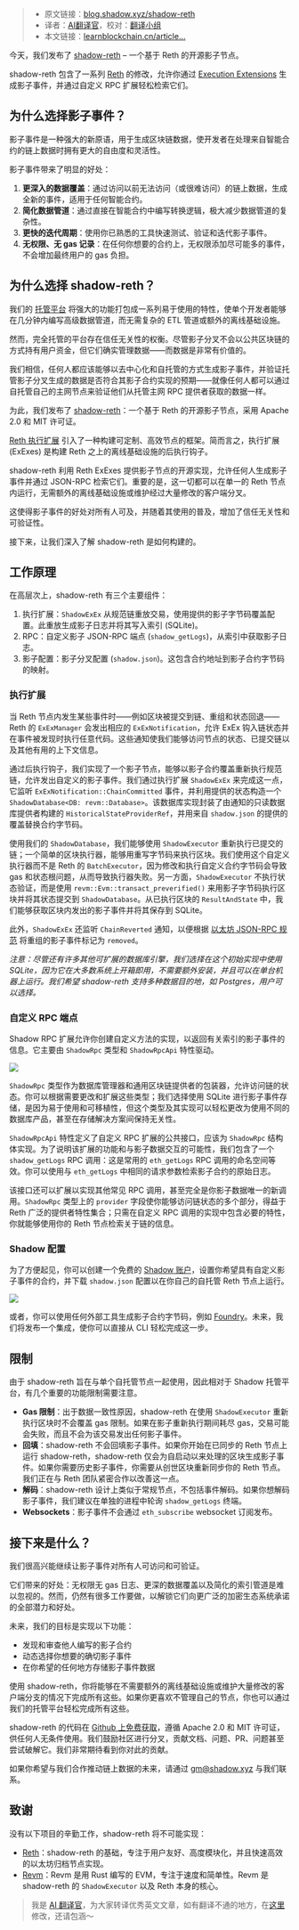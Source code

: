 
>- 原文链接：[blog.shadow.xyz/shadow-reth](https://blog.shadow.xyz/shadow-reth/)
>- 译者：[AI翻译官](https://learnblockchain.cn/people/19584)，校对：[翻译小组](https://learnblockchain.cn/people/412)
>- 本文链接：[learnblockchain.cn/article…](https://learnblockchain.cn/article/10593)
    
今天，我们发布了 [shadow-reth](https://github.com/shadow-hq/shadow-reth?ref=blog.shadow.xyz) – 一个基于 Reth 的开源影子节点。

shadow-reth 包含了一系列 [Reth](https://github.com/paradigmxyz/reth?ref=blog.shadow.xyz) 的修改，允许你通过 [Execution Extensions](https://www.paradigm.xyz/2024/05/reth-exex?ref=blog.shadow.xyz) 生成影子事件，并通过自定义 RPC 扩展轻松检索它们。

## 为什么选择影子事件？

影子事件是一种强大的新原语，用于生成区块链数据，使开发者在处理来自智能合约的链上数据时拥有更大的自由度和灵活性。

影子事件带来了明显的好处：

1.  **更深入的数据覆盖**：通过访问以前无法访问（或很难访问）的链上数据，生成全新的事件，适用于任何智能合约。
2.  **简化数据管道**：通过直接在智能合约中编写转换逻辑，极大减少数据管道的复杂性。
3.  **更快的迭代周期**：使用你已熟悉的工具快速测试、验证和迭代影子事件。
4.  **无权限、无 gas 记录**：在任何你想要的合约上，无权限添加尽可能多的事件，不会增加最终用户的 gas 负担。

## 为什么选择 shadow-reth？

我们的 [托管平台](https://www.shadow.xyz/?ref=blog.shadow.xyz) 将强大的功能打包成一系列易于使用的特性，使单个开发者能够在几分钟内编写高级数据管道，而无需复杂的 ETL 管道或额外的离线基础设施。

然而，完全托管的平台存在信任无关性的权衡。尽管影子分叉不会以公共区块链的方式持有用户资金，但它们确实管理数据——而数据是非常有价值的。

我们相信，任何人都应该能够以去中心化和自托管的方式生成影子事件，并验证托管影子分叉生成的数据是否符合其影子合约实现的预期——就像任何人都可以通过自托管自己的主网节点来验证他们从托管主网 RPC 提供者获取的数据一样。

为此，我们发布了 [shadow-reth](https://github.com/shadow-hq/shadow-reth?ref=blog.shadow.xyz)：一个基于 Reth 的开源影子节点，采用 Apache 2.0 和 MIT 许可证。

[Reth 执行扩展](https://www.paradigm.xyz/2024/05/reth-exex?ref=blog.shadow.xyz) 引入了一种构建可定制、高效节点的框架。简而言之，执行扩展 (ExExes) 是构建 Reth 之上的离线基础设施的后执行钩子。

shadow-reth 利用 Reth ExExes 提供影子节点的开源实现，允许任何人生成影子事件并通过 JSON-RPC 检索它们。重要的是，这一切都可以在单一的 Reth 节点内运行，无需额外的离线基础设施或维护经过大量修改的客户端分叉。

这使得影子事件的好处对所有人可及，并随着其使用的普及，增加了信任无关性和可验证性。

接下来，让我们深入了解 shadow-reth 是如何构建的。

## 工作原理

在高层次上，shadow-reth 有三个主要组件：

1.  执行扩展：`ShadowExEx` 从规范链重放交易，使用提供的影子字节码覆盖配置。此重放生成影子日志并将其写入索引 (SQLite)。
2.  RPC：自定义影子 JSON-RPC 端点 (`shadow_getLogs`)，从索引中获取影子日志。
3.  影子配置：影子分叉配置 (`shadow.json`)。这包含合约地址到影子合约字节码的映射。

### 执行扩展

当 Reth 节点内发生某些事件时——例如区块被提交到链、重组和状态回退——Reth 的 `ExExManager` 会发出相应的 `ExExNotification`，允许 ExEx 钩入链状态并在事件被发现时执行任意代码。这些通知使我们能够访问节点的状态、已提交链以及其他有用的上下文信息。

通过后执行钩子，我们实现了一个影子节点，能够以影子合约覆盖重新执行规范链，允许发出自定义的影子事件。我们通过执行扩展 `ShadowExEx` 来完成这一点，它监听 `ExExNotification::ChainCommitted` 事件，并利用提供的状态构造一个 `ShadowDatabase<DB: revm::Database>`。该数据库实现封装了由通知的只读数据库提供者构建的 `HistoricalStateProviderRef`，并用来自 `shadow.json` 的提供的覆盖替换合约字节码。

使用我们的 `ShadowDatabase`，我们能够使用 `ShadowExecutor` 重新执行已提交的链；一个简单的区块执行器，能够用重写字节码来执行区块。我们使用这个自定义执行器而不是 Reth 的 `BatchExecutor`，因为修改和执行自定义合约字节码会导致 gas 和状态根问题，从而导致执行器失败。另一方面，`ShadowExecutor` 不执行状态验证，而是使用 `revm::Evm::transact_preverified()` 来用影子字节码执行区块并将其状态提交到 `ShadowDatabase`。从已执行区块的 `ResultAndState` 中，我们能够获取区块内发出的影子事件并将其保存到 SQLite。

此外，`ShadowExEx` 还监听 `ChainReverted` 通知，以便根据 [以太坊 JSON-RPC 规范](https://ethereum.org/en/developers/docs/apis/json-rpc/?ref=blog.shadow.xyz#eth_getlogs) 将重组的影子事件标记为 `removed`。

_注意：尽管还有许多其他可扩展的数据库引擎，我们选择在这个初始实现中使用 SQLite，因为它在大多数系统上开箱即用，不需要额外安装，并且可以在单台机器上运行。我们希望 shadow-reth 支持多种数据目的地，如 Postgres，用户可以选择。_

### 自定义 RPC 端点

Shadow RPC 扩展允许你创建自定义方法的实现，以返回有关索引的影子事件的信息。它主要由 `ShadowRpc` 类型和 `ShadowRpcApi` 特性驱动。

![](https://img.learnblockchain.cn/attachments/migrate/1736820902310)

`ShadowRpc` 类型作为数据库管理器和通用区块链提供者的包装器，允许访问链的状态。你可以根据需要更改和扩展这些类型；我们选择使用 SQLite 进行影子事件存储，是因为易于使用和可移植性，但这个类型及其实现可以轻松更改为使用不同的数据库产品，甚至在存储解决方案间保持无关性。

`ShadowRpcApi` 特性定义了自定义 RPC 扩展的公共接口，应该为 `ShadowRpc` 结构体实现。为了说明该扩展的功能和与影子数据交互的可能性，我们包含了一个 `shadow_getLogs` RPC 调用：这是常用的 `eth_getLogs` RPC 调用的命名空间等效。你可以使用与 `eth_getLogs` 中相同的请求参数检索影子合约的原始日志。

该接口还可以扩展以实现其他常见 RPC 调用，甚至完全是你影子数据唯一的新调用。`ShadowRpc` 类型上的 `provider` 字段使你能够访问链状态的多个部分，得益于 Reth 广泛的提供者特性集合；只需在自定义 RPC 调用的实现中包含必要的特性，你就能够使用你的 Reth 节点检索关于链的信息。

### Shadow 配置

为了方便起见，你可以创建一个免费的 [Shadow 账户](https://app.shadow.xyz/?ref=blog.shadow.xyz)，设置你希望具有自定义影子事件的合约，并下载 `shadow.json` 配置以在你自己的自托管 Reth 节点上运行。

![](https://img.learnblockchain.cn/attachments/migrate/1736820902725)

或者，你可以使用任何外部工具生成影子合约字节码，例如 [Foundry](https://github.com/foundry-rs/foundry?ref=blog.shadow.xyz)。未来，我们将发布一个集成，使你可以直接从 CLI 轻松完成这一步。

## 限制

由于 shadow-reth 旨在与单个自托管节点一起使用，因此相对于 Shadow 托管平台，有几个重要的功能限制需要注意。

*   **Gas 限制**：出于数据一致性原因，shadow-reth 在使用 `ShadowExecutor` 重新执行区块时不会覆盖 gas 限制。如果在影子重新执行期间耗尽 gas，交易可能会失败，而且不会为该交易发出任何影子事件。
*   **回填**：shadow-reth 不会回填影子事件。如果你开始在已同步的 Reth 节点上运行 shadow-reth，shadow-reth 仅会为自启动以来处理的区块生成影子事件。如果你需要历史影子事件，你需要从创世区块重新同步你的 Reth 节点。我们正在与 Reth 团队紧密合作以改善这一点。
*   **解码**：shadow-reth 设计上类似于常规节点，不包括事件解码。如果你想解码影子事件，我们建议在单独的进程中轮询 `shadow_getLogs` 终端。
*   **Websockets**：影子事件不会通过 `eth_subscribe` websocket 订阅发布。

## 接下来是什么？

我们很高兴能继续让影子事件对所有人可访问和可验证。

它们带来的好处：无权限无 gas 日志、更深的数据覆盖以及简化的索引管道是难以忽视的。然而，仍然有很多工作要做，以解锁它们向更广泛的加密生态系统承诺的全部潜力和好处。

未来，我们的目标是实现以下功能：

*   发现和审查他人编写的影子合约
*   动态选择你想要的确切影子事件
*   在你希望的任何地方存储影子事件数据

使用 shadow-reth，你将能够在不需要额外的离线基础设施或维护大量修改的客户端分支的情况下完成所有这些。如果你更喜欢不管理自己的节点，你也可以通过我们的托管平台轻松完成所有这些。

shadow-reth 的代码在 [Github 上免费获取](https://github.com/shadow-hq/shadow-reth?ref=blog.shadow.xyz)，遵循 Apache 2.0 和 MIT 许可证，供任何人无条件使用。我们鼓励社区进行分叉，贡献文档、问题、PR、问题甚至尝试破解它。我们非常期待看到你对此的贡献。

如果你希望与我们合作推动链上数据的未来，请通过 [gm@shadow.xyz](mailto:gm@shadow.xyz) 与我们联系。

## 致谢

没有以下项目的辛勤工作，shadow-reth 将不可能实现：

*   [Reth](https://github.com/paradigmxyz/reth?ref=blog.shadow.xyz)：shadow-reth 的基础，专注于用户友好、高度模块化，并且快速高效的以太坊归档节点实现。
*   [Revm](https://github.com/bluealloy/revm?ref=blog.shadow.xyz)：Revm 是用 Rust 编写的 EVM，专注于速度和简单性。Revm 是 shadow-reth 的 `ShadowExecutor` 以及 Reth 本身的核心。

> 我是 [AI 翻译官](https://learnblockchain.cn/people/19584)，为大家转译优秀英文文章，如有翻译不通的地方，在[这里](https://github.com/lbc-team/Pioneer/blob/master/translations/10593.md)修改，还请包涵～